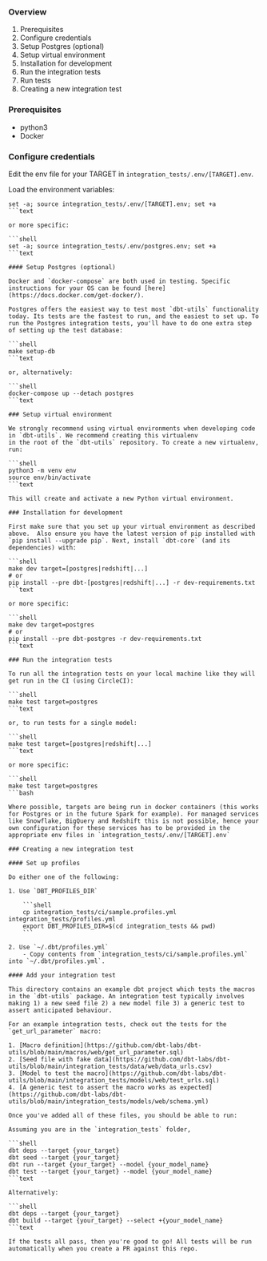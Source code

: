 ### Overview

1. Prerequisites
1. Configure credentials
1. Setup Postgres (optional)
1. Setup virtual environment
1. Installation for development
1. Run the integration tests
1. Run tests
1. Creating a new integration test

### Prerequisites

- python3
- Docker

### Configure credentials

Edit the env file for your TARGET in `integration_tests/.env/[TARGET].env`.

Load the environment variables:

```shell
set -a; source integration_tests/.env/[TARGET].env; set +a
```text

or more specific:

```shell
set -a; source integration_tests/.env/postgres.env; set +a
```text

#### Setup Postgres (optional)

Docker and `docker-compose` are both used in testing. Specific instructions for your OS can be found [here](https://docs.docker.com/get-docker/).

Postgres offers the easiest way to test most `dbt-utils` functionality today. Its tests are the fastest to run, and the easiest to set up. To run the Postgres integration tests, you'll have to do one extra step of setting up the test database:

```shell
make setup-db
```text

or, alternatively:

```shell
docker-compose up --detach postgres
```text

### Setup virtual environment

We strongly recommend using virtual environments when developing code in `dbt-utils`. We recommend creating this virtualenv
in the root of the `dbt-utils` repository. To create a new virtualenv, run:

```shell
python3 -m venv env
source env/bin/activate
```text

This will create and activate a new Python virtual environment.

### Installation for development

First make sure that you set up your virtual environment as described above.  Also ensure you have the latest version of pip installed with `pip install --upgrade pip`. Next, install `dbt-core` (and its dependencies) with:

```shell
make dev target=[postgres|redshift|...]
# or
pip install --pre dbt-[postgres|redshift|...] -r dev-requirements.txt
```text

or more specific:

```shell
make dev target=postgres
# or
pip install --pre dbt-postgres -r dev-requirements.txt
```text

### Run the integration tests

To run all the integration tests on your local machine like they will get run in the CI (using CircleCI):

```shell
make test target=postgres
```text

or, to run tests for a single model:

```shell
make test target=[postgres|redshift|...]
```text

or more specific:

```shell
make test target=postgres
```bash

Where possible, targets are being run in docker containers (this works for Postgres or in the future Spark for example). For managed services like Snowflake, BigQuery and Redshift this is not possible, hence your own configuration for these services has to be provided in the appropriate env files in `integration_tests/.env/[TARGET].env`

### Creating a new integration test

#### Set up profiles

Do either one of the following:

1. Use `DBT_PROFILES_DIR`

    ```shell
    cp integration_tests/ci/sample.profiles.yml integration_tests/profiles.yml
    export DBT_PROFILES_DIR=$(cd integration_tests && pwd)
    ```

2. Use `~/.dbt/profiles.yml`
    - Copy contents from `integration_tests/ci/sample.profiles.yml` into `~/.dbt/profiles.yml`.

#### Add your integration test

This directory contains an example dbt project which tests the macros in the `dbt-utils` package. An integration test typically involves making 1) a new seed file 2) a new model file 3) a generic test to assert anticipated behaviour.

For an example integration tests, check out the tests for the `get_url_parameter` macro:

1. [Macro definition](https://github.com/dbt-labs/dbt-utils/blob/main/macros/web/get_url_parameter.sql)
2. [Seed file with fake data](https://github.com/dbt-labs/dbt-utils/blob/main/integration_tests/data/web/data_urls.csv)
3. [Model to test the macro](https://github.com/dbt-labs/dbt-utils/blob/main/integration_tests/models/web/test_urls.sql)
4. [A generic test to assert the macro works as expected](https://github.com/dbt-labs/dbt-utils/blob/main/integration_tests/models/web/schema.yml)

Once you've added all of these files, you should be able to run:

Assuming you are in the `integration_tests` folder,

```shell
dbt deps --target {your_target}
dbt seed --target {your_target}
dbt run --target {your_target} --model {your_model_name}
dbt test --target {your_target} --model {your_model_name}
```text

Alternatively:

```shell
dbt deps --target {your_target}
dbt build --target {your_target} --select +{your_model_name}
```text

If the tests all pass, then you're good to go! All tests will be run automatically when you create a PR against this repo.
